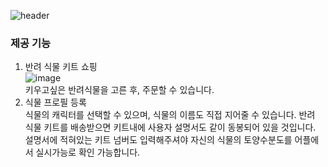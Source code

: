 ![header](https://capsule-render.vercel.app/api?type=cylinder&color=307651&height=300&section=header&text=Green%20Mamma&fontSize=90&fontColor=e5dfc9&animation=fadeIn)

### 제공 기능
  1. 반려 식물 키트 쇼핑  
    ![image](https://github.com/yoonaaaaya/Green_mamma/assets/122026119/670e7169-028a-407c-914e-13072f2590d7)  
    키우고싶은 반려식물을 고른 후, 주문할 수 있습니다.
  2. 식물 프로필 등록  
    식물의 캐릭터를 선택할 수 있으며, 식물의 이름도 직접 지어줄 수 있습니다. 반려 식물 키트를 배송받으면 키트내에 사용자 설명서도 같이 동봉되어 있을 것입니다. 설명서에 적혀있는 키트 넘버도 입력해주셔야 자신의 식물의 토양수분도를 어플에서 실시가능로 확인 가능합니다.
